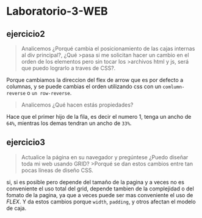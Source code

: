 # Laboratorio-3-WEB

## ejercicio2
>Analicemos ¿Porqué cambia el posicionamiento de las cajas internas al div principal?, ¿Qué >pasa si me solicitan hacer un cambio en el orden de los elementos pero sin tocar los >archivos html y js, será que puedo lograrlo a traves de CSS?.

Porque cambiamos la direccion del flex de arrow que es por defecto a columnas, y se puede cambias el orden utilizando css con un `comlumn-reverse` o `un row-reverse`.


>Analicemos ¿Qué hacen estás propiedades?

Hace que el primer hijo de la fila, es decir el numero 1, tenga un ancho de `64%`, mientras los demas tendran un ancho de `33%`.

## ejercicio3
>Actualice la página en su navegador y pregúntese ¿Puedo diseñar toda mi web usando GRID? >Porqué se dan estos cambios entre tan pocas líneas de diseño CSS.

si, si es posible pero depende del tamaño de la pagina y a veces no es conveniente el uso total del grid, depende tambien de la complejidad o del fomato de la pagina, ya que a veces puede ser mas conveniente el uso de _FLEX_. Y da estos cambios porque `width`, `padding`, y otros afectan el modelo de caja.



